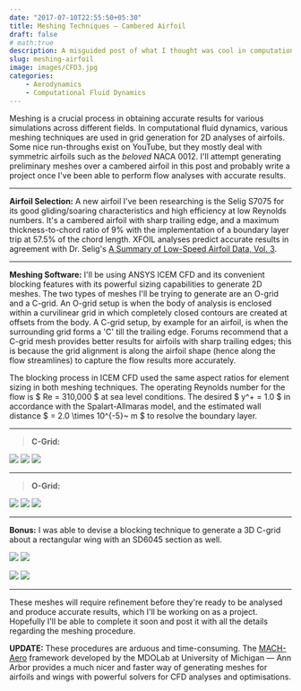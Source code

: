 ```yaml
---
date: "2017-07-10T22:55:50+05:30"
title: Meshing Techniques — Cambered Airfoil
draft: false
# math:true
description: A misguided post of what I thought was cool in computational fluid dynamics as an undergraduate.
slug: meshing-airfoil
image: images/CFD3.jpg
categories:
    - Aerodynamics
    - Computational Fluid Dynamics
---
```


Meshing is a crucial process in obtaining accurate results for various simulations across different fields. In computational fluid dynamics, various meshing techniques are used in grid generation for 2D analyses of airfoils. Some nice run-throughs exist on YouTube, but they mostly deal with symmetric airfoils such as the *beloved* NACA 0012. I'll attempt generating preliminary meshes over a cambered airfoil in this post and probably write a project once I've been able to perform flow analyses with accurate results.

---

**Airfoil Selection:** A new airfoil I've been researching is the Selig S7075 for its good gliding/soaring characteristics and high efficiency at low Reynolds numbers. It's a cambered airfoil with sharp trailing edge, and a maximum thickness-to-chord ratio of 9%  with the implementation of a boundary layer trip at 57.5% of the chord length. XFOIL analyses predict accurate results in agreement with Dr. Selig's [A Summary of Low-Speed Airfoil Data, Vol. 3](http://m-selig.ae.illinois.edu/uiuc_lsat/Low-Speed-Airfoil-Data-V3.pdf).

---

**Meshing Software:** I'll be using ANSYS ICEM CFD and its convenient blocking features with its powerful sizing capabilities to generate 2D meshes. 
The two types of meshes I'll be trying to generate are an O-grid and a C-grid. An O-grid setup is when the body of analysis is enclosed within a curvilinear grid in which completely closed contours are created at offsets from the body. A C-grid setup, by example for an airfoil, is when the surrounding grid forms a 'C' till the trailing edge.  Forums recommend that a C-grid mesh provides better results for airfoils with sharp trailing edges; this is because the grid alignment is along the airfoil shape (hence along the flow streamlines) to capture the flow results more accurately.

The blocking process in ICEM CFD used the same aspect ratios for element sizing in both meshing techniques. The operating Reynolds number for the flow is $ Re = 310,000 $ at sea level conditions. The desired $ y^+ = 1.0 $ in accordance with the Spalart-Allmaras model, and the estimated wall distance $ = 2.0 \times 10^{-5}~ m $ to resolve the boundary layer.

---

>**C-Grid:**

![](images/C-Grid.png)
![](images/C-GridBound.png)
![](images/C-GridLE.png)

---

>**O-Grid:**

![](images/O-Grid.png)
![](images/O-GridBound.png)
![](images/O-GridLE.png)

---

**Bonus:** I was able to devise a blocking technique to generate a 3D C-grid about a rectangular wing with an SD6045 section as well.

![](images/CFD1.jpg) ![](images/CFD4.jpg)

![](images/CFD2.jpg) ![](images/CFD3.jpg)

---

These meshes will require refinement before they're ready to be analysed and produce accurate results, which I'll be working on as a project. Hopefully I'll be able to complete it soon and post it with all the details regarding the meshing procedure.

**UPDATE:** These procedures are arduous and time-consuming. The [MACH-Aero](https://github.com/mdolab/MACH-Aero) framework developed by the MDOLab at University of Michigan — Ann Arbor provides a much nicer and faster way of generating meshes for airfoils and wings with powerful solvers for CFD analyses and optimisations.

